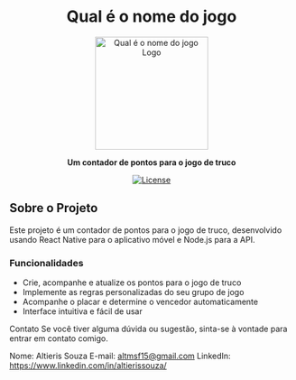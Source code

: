 <h1 align="center">Qual é o nome do jogo</h1>

<p align="center">
  <img src="path_to_your_logo.png" alt="Qual é o nome do jogo Logo" width="200" />
</p>

<p align="center">
  <strong>Um contador de pontos para o jogo de truco</strong>
</p>

<p align="center">
  <a href="https://github.com/your_username/qual-e-o-nome-do-jogo/LICENSE">
    <img src="https://img.shields.io/badge/License-MIT-yellow.svg" alt="License" />
  </a>
</p>

## Sobre o Projeto

Este projeto é um contador de pontos para o jogo de truco, desenvolvido usando React Native para o aplicativo móvel e Node.js para a API.

### Funcionalidades

- Crie, acompanhe e atualize os pontos para o jogo de truco
- Implemente as regras personalizadas do seu grupo de jogo
- Acompanhe o placar e determine o vencedor automaticamente
- Interface intuitiva e fácil de usar

Contato
Se você tiver alguma dúvida ou sugestão, sinta-se à vontade para entrar em contato comigo.

Nome: Altieris Souza
E-mail: altmsf15@gmail.com
LinkedIn: https://www.linkedin.com/in/altierissouza/

